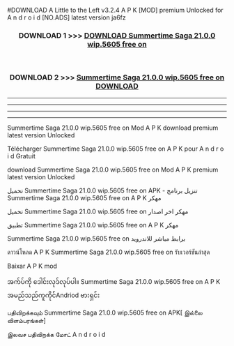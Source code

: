 #DOWNLOAD A Little to the Left v3.2.4 A P K [MOD] premium Unlocked for A n d r o i d [NO.ADS] latest version ja6fz 



<div align="center">

<h3>DOWNLOAD 1 >>> <a href="https://downloadmod1.web.app/?judul=Summertime Saga 21.0.0 wip.5605 free on   ">DOWNLOAD Summertime Saga 21.0.0 wip.5605 free on   </a></h3><br>

<h3>DOWNLOAD 2 >>> <a href="https://downloadmod1.web.app/?judul=Summertime Saga 21.0.0 wip.5605 free on   ">Summertime Saga 21.0.0 wip.5605 free on    DOWNLOAD </a></h3>

</div>


----------------------------------------------------------

----------------------------------------------------------

----------------------------------------------------------

----------------------------------------------------------


Summertime Saga 21.0.0 wip.5605 free on    Mod A P K download premium latest version Unlocked

Télécharger Summertime Saga 21.0.0 wip.5605 free on    A P K pour A n d r o i d Gratuit

download Summertime Saga 21.0.0 wip.5605 free on    Mod A P K premium latest version Unlocked

تحميل Summertime Saga 21.0.0 wip.5605 free on    APK - تنزيل برنامج Summertime Saga 21.0.0 wip.5605 free on    A P K مهكر

تحميل Summertime Saga 21.0.0 wip.5605 free on    مهكر اخر اصدار

تطبيق Summertime Saga 21.0.0 wip.5605 free on    A P K مهكر

Summertime Saga 21.0.0 wip.5605 free on    برابط مباشر للاندرويد

ดาวน์โหลด A P K Summertime Saga 21.0.0 wip.5605 free on    รับเวอร์ชันล่าสุด

Baixar A P K mod

အက်ပ်ကို ဒေါင်းလုဒ်လုပ်ပါ။ Summertime Saga 21.0.0 wip.5605 free on    A P K အမည်သည်ကူကိုင်Andriod ဗားရှင်း

பதிவிறக்கவும் Summertime Saga 21.0.0 wip.5605 free on    APK[ இல்லை விளம்பரங்கள்] 
 
இலவச பதிவிறக்க மோட் A n d r o i d




